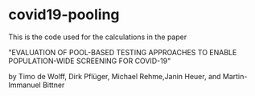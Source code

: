 # covid19-pooling

This is the code used for the calculations in the paper

"EVALUATION OF POOL-BASED TESTING APPROACHES TO ENABLE POPULATION-WIDE SCREENING FOR COVID-19"

by Timo de Wolff, Dirk Pflüger, Michael Rehme,Janin Heuer, and Martin-Immanuel Bittner
